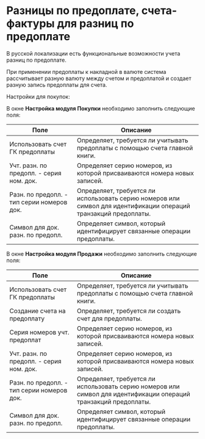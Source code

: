 # Разницы по предоплате, счета-фактуры для разниц по предоплате

В русской локализации есть функциональные возможности учета разниц по предоплате.

При применении предоплаты к накладной в валюте система рассчитывает разную валюту между счетом и предоплатой и создает разную запись предоплаты для счета. 

Настройки для покупок:

В окне **Настройка модуля Покупки** необходимо заполнить следующие поля:

| Поле                                       | Описание                                                     |
| ------------------------------------------ | ------------------------------------------------------------ |
| Использовать счет ГК предоплаты            | Определяет, требуется ли учитывать предоплаты с помощью счета главной книги. |
| Учт. разн. по предопл. - серия ном. док.   | Определяет серию номеров, из которой присваиваются номера новых записей. |
| Разн. по предопл. - тип серии номеров док. | Определяет, требуется ли использовать серию номеров или символ для идентификации операций транзакций предоплаты. |
| Символ для док. разн. по предопл.          | Определяет символ, который идентифицирует связанные операции предоплаты. |

В окне **Настройка модуля Продажи** необходимо заполнить следующие поля:

| Поле                                       | Описание                                                     |
| ------------------------------------------ | ------------------------------------------------------------ |
| Использовать счет ГК предоплаты            | Определяет, требуется ли учитывать предоплаты с помощью счета главной книги. |
| Создание счета на предоплату               | Определяет, требуется ли создать счет для предоплаты.        |
| Серия номеров учт. предоплат               | Определяет серию номеров, из которой присваиваются номера новых записей. |
| Учт. разн. по предопл. - серия ном. док.   | Определяет серию номеров, из которой присваиваются номера новых записей. |
| Разн. по предопл. - тип серии номеров док. | Определяет, требуется ли использовать серию номеров или символ для идентификации операций транзакций предоплаты. |
| Символ для док. разн. по предопл.          | Определяет символ, который идентифицирует связанные операции предоплаты. |

